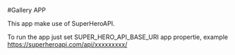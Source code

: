#Gallery APP

This app make use of SuperHeroAPI.

To run the app just set SUPER_HERO_API_BASE_URI app propertie, example
https://superheroapi.com/api/xxxxxxxxx/
